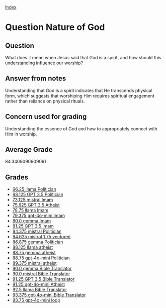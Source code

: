 
[Index](../../index.md)
# Question Nature of God
## Question
What does it mean when Jesus said that God is a spirit, and how should this understanding influence our worship?

## Answer from notes
Understanding that God is a spirit indicates that He transcends physical form, which suggests that worshiping Him requires spiritual engagement rather than reliance on physical rituals.

## Concern used for grading
Understanding the essence of God and how to appropriately connect with Him in worship.

## Average Grade
84.3409090909091

## Grades
 * [66.25 llama Politician](../answers/llama_Politician/Nature_of_God.md)
 * [68.125 GPT 3.5 Politician](../answers/GPT_3.5_Politician/Nature_of_God.md)
 * [73.125 mistral Imam](../answers/mistral_Imam/Nature_of_God.md)
 * [75.625 GPT 3.5 Atheist](../answers/GPT_3.5_Atheist/Nature_of_God.md)
 * [78.75 llama Imam](../answers/llama_Imam/Nature_of_God.md)
 * [79.375 gpt-4o-mini Imam](../answers/gpt-4o-mini_Imam/Nature_of_God.md)
 * [80.0 gemma Imam](../answers/gemma_Imam/Nature_of_God.md)
 * [81.25 GPT 3.5 Imam](../answers/GPT_3.5_Imam/Nature_of_God.md)
 * [84.375 mistral Politician](../answers/mistral_Politician/Nature_of_God.md)
 * [84.625 mistral 1.75 vectored](../answers/mistral_1.75_vectored/Nature_of_God.md)
 * [86.875 gemma Politician](../answers/gemma_Politician/Nature_of_God.md)
 * [88.125 llama atheist](../answers/llama_atheist/Nature_of_God.md)
 * [88.75 gemma atheist](../answers/gemma_atheist/Nature_of_God.md)
 * [88.75 gpt-4o-mini Politician](../answers/gpt-4o-mini_Politician/Nature_of_God.md)
 * [89.375 mistral atheist](../answers/mistral_atheist/Nature_of_God.md)
 * [90.0 gemma Bible Translator](../answers/gemma_Bible_Translator/Nature_of_God.md)
 * [90.0 mistral Bible Translator](../answers/mistral_Bible_Translator/Nature_of_God.md)
 * [91.25 GPT 3.5 Bible Translator](../answers/GPT_3.5_Bible_Translator/Nature_of_God.md)
 * [91.25 gpt-4o-mini Atheist](../answers/gpt-4o-mini_Atheist/Nature_of_God.md)
 * [92.5 llama Bible Translator](../answers/llama_Bible_Translator/Nature_of_God.md)
 * [93.375 gpt-4o-mini Bible Translator](../answers/gpt-4o-mini_Bible_Translator/Nature_of_God.md)
 * [93.75 gpt-4o-mini loop](../answers/gpt-4o-mini_loop/Nature_of_God.md)
